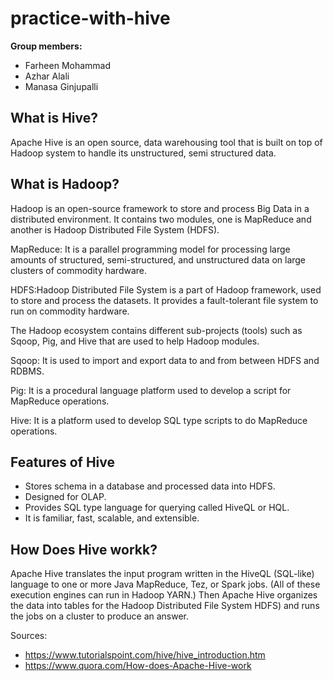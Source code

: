 # practice-with-hive

**Group members:**  
- Farheen Mohammad 
- Azhar Alali 
- Manasa Ginjupalli


## What is Hive? 
Apache Hive is an open source, data warehousing tool that is built on top of Hadoop system to handle its unstructured, semi structured data.

## What is Hadoop? 
Hadoop is an open-source framework to store and process Big Data in a distributed environment. It contains two modules, one is MapReduce and another is Hadoop Distributed File System (HDFS).



MapReduce: It is a parallel programming model for processing large amounts of structured, semi-structured, and unstructured data on large clusters of commodity hardware.

HDFS:Hadoop Distributed File System is a part of Hadoop framework, used to store and process the datasets. It provides a fault-tolerant file system to run on commodity hardware.

The Hadoop ecosystem contains different sub-projects (tools) such as Sqoop, Pig, and Hive that are used to help Hadoop modules.

Sqoop: It is used to import and export data to and from between HDFS and RDBMS.

Pig: It is a procedural language platform used to develop a script for MapReduce operations.

Hive: It is a platform used to develop SQL type scripts to do MapReduce operations.


## Features of Hive
* Stores schema in a database and processed data into HDFS.
* Designed for OLAP.
* Provides SQL type language for querying called HiveQL or HQL.
* It is familiar, fast, scalable, and extensible.

## How Does Hive workk? 
Apache Hive translates the input program written in the HiveQL (SQL-like) language to one or more Java MapReduce, Tez, or Spark jobs. (All of these execution engines can run in Hadoop YARN.) Then Apache Hive organizes the data into tables for the Hadoop Distributed File System HDFS) and runs the jobs on a cluster to produce an answer.


















Sources:
- https://www.tutorialspoint.com/hive/hive_introduction.htm 
- https://www.quora.com/How-does-Apache-Hive-work 


